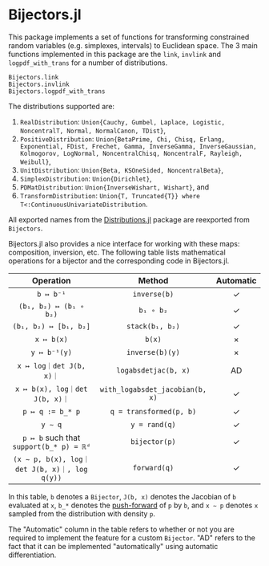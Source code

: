 # Bijectors.jl

This package implements a set of functions for transforming constrained random variables (e.g. simplexes, intervals) to Euclidean space.
The 3 main functions implemented in this package are the `link`, `invlink` and `logpdf_with_trans` for a number of distributions.

```@docs
Bijectors.link
Bijectors.invlink
Bijectors.logpdf_with_trans
```

The distributions supported are:

 1. `RealDistribution`: `Union{Cauchy, Gumbel, Laplace, Logistic, NoncentralT, Normal, NormalCanon, TDist}`,
 2. `PositiveDistribution`: `Union{BetaPrime, Chi, Chisq, Erlang, Exponential, FDist, Frechet, Gamma, InverseGamma, InverseGaussian, Kolmogorov, LogNormal, NoncentralChisq, NoncentralF, Rayleigh, Weibull}`,
 3. `UnitDistribution`: `Union{Beta, KSOneSided, NoncentralBeta}`,
 4. `SimplexDistribution`: `Union{Dirichlet}`,
 5. `PDMatDistribution`: `Union{InverseWishart, Wishart}`, and
 6. `TransformDistribution`: `Union{T, Truncated{T}} where T<:ContinuousUnivariateDistribution`.

All exported names from the [Distributions.jl](https://juliastats.org/Distributions.jl/stable/) package are reexported from `Bijectors`.

Bijectors.jl also provides a nice interface for working with these maps: composition, inversion, etc.
The following table lists mathematical operations for a bijector and the corresponding code in Bijectors.jl.

| Operation                                   | Method                          | Automatic |
|:-------------------------------------------:|:-------------------------------:|:---------:|
| `b ↦ b⁻¹`                                   | `inverse(b)`                    | ✓         |
| `(b₁, b₂) ↦ (b₁ ∘ b₂)`                      | `b₁ ∘ b₂`                       | ✓         |
| `(b₁, b₂) ↦ [b₁, b₂]`                       | `stack(b₁, b₂)`                 | ✓         |
| `x ↦ b(x)`                                  | `b(x)`                          | ×         |
| `y ↦ b⁻¹(y)`                                | `inverse(b)(y)`                 | ×         |
| `x ↦ log｜det J(b, x)｜`                      | `logabsdetjac(b, x)`            | AD        |
| `x ↦ b(x), log｜det J(b, x)｜`                | `with_logabsdet_jacobian(b, x)` | ✓         |
| `p ↦ q := b_* p`                            | `q = transformed(p, b)`         | ✓         |
| `y ∼ q`                                     | `y = rand(q)`                   | ✓         |
| `p ↦ b` such that `support(b_* p) = ℝᵈ`     | `bijector(p)`                   | ✓         |
| `(x ∼ p, b(x), log｜det J(b, x)｜, log q(y))` | `forward(q)`                    | ✓         |

In this table, `b` denotes a `Bijector`, `J(b, x)` denotes the Jacobian of `b` evaluated at `x`, `b_*` denotes the [push-forward](https://www.wikiwand.com/en/Pushforward_measure) of `p` by `b`, and `x ∼ p` denotes `x` sampled from the distribution with density `p`.

The "Automatic" column in the table refers to whether or not you are required to implement the feature for a custom `Bijector`. "AD" refers to the fact that it can be implemented "automatically" using automatic differentiation.
